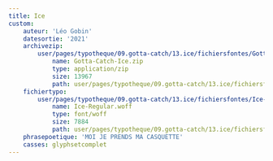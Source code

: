 ```yaml
---
title: Ice
custom:
    auteur: 'Léo Gobin'
    datesortie: '2021'
    archivezip:
        user/pages/typotheque/09.gotta-catch/13.ice/fichiersfontes/Gotta-Catch-Ice.zip:
            name: Gotta-Catch-Ice.zip
            type: application/zip
            size: 13967
            path: user/pages/typotheque/09.gotta-catch/13.ice/fichiersfontes/Gotta-Catch-Ice.zip
    fichiertypo:
        user/pages/typotheque/09.gotta-catch/13.ice/fichiersfontes/Ice-Regular.woff:
            name: Ice-Regular.woff
            type: font/woff
            size: 7884
            path: user/pages/typotheque/09.gotta-catch/13.ice/fichiersfontes/Ice-Regular.woff
    phrasepoetique: 'MOI JE PRENDS MA CASQUETTE'
    casses: glyphsetcomplet
---
```


